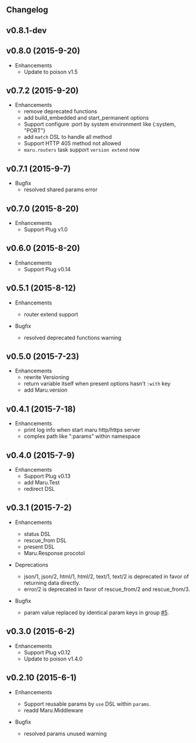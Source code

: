 ## Changelog

## v0.8.1-dev

## v0.8.0 (2015-9-20)
* Enhancements
  * Update to poison v1.5

## v0.7.2 (2015-9-20)
* Enhancements
  * remove deprecated functions
  * add build\_embedded and start\_permanent options
  * Support configure :port by system environment like {:system, "PORT"}
  * add `match` DSL to handle all method
  * Support HTTP 405 method not allowed
  * `maru.routers` task support `version extend` now

## v0.7.1 (2015-9-7)
* Bugfix
  * resolved shared params error

## v0.7.0 (2015-8-20)
* Enhancements
  * Support Plug v1.0

## v0.6.0 (2015-8-20)
* Enhancements
  * Support Plug v0.14

## v0.5.1 (2015-8-12)
* Enhancements
  * router extend support

* Bugfix
  * resolved deprecated functions warning

## v0.5.0 (2015-7-23)
* Enhancements
  * rewrite Versioning
  * return variable itself when present options hasn't `:with` key
  * add Maru.version

## v0.4.1 (2015-7-18)
* Enhancements
  * print log info when start maru http/https server
  * complex path like ":params" within namespace

## v0.4.0 (2015-7-9)
* Enhancements
  * Support Plug v0.13
  * add Maru.Test
  * redirect DSL

## v0.3.1 (2015-7-2)
* Enhancements
  * status DSL
  * rescue_from DSL
  * present DSL
  * Maru.Response procotol

* Deprecations
  * json/1, json/2, html/1, html/2, text/1, text/2 is deprecated in favor of returning data directly.
  * error/2 is deprecated in favor of rescue\_from/2 and rescue\_from/3.

* Bugfix
  * param value replaced by identical param keys in group [#5](https://github.com/falood/maru/issues/5).

## v0.3.0 (2015-6-2)
* Enhancements
  * Support Plug v0.12
  * Update to poison v1.4.0

## v0.2.10 (2015-6-1)
* Enhancements
  * Support reusable params by `use` DSL within `params`.
  * readd Maru.Middleware

* Bugfix
  * resolved params unused warning

